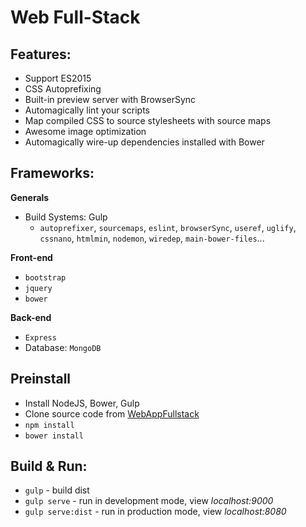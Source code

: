 # Web Full-Stack

## Features:
- Support ES2015
- CSS Autoprefixing
- Built-in preview server with BrowserSync
- Automagically lint your scripts
- Map compiled CSS to source stylesheets with source maps
- Awesome image optimization
- Automagically wire-up dependencies installed with Bower

## Frameworks:

**Generals**
- Build Systems: Gulp
  - `autoprefixer`, `sourcemaps`, `eslint`, `browserSync`, `useref`, `uglify`, `cssnano`, `htmlmin`, `nodemon`, `wiredep`, `main-bower-files`...

**Front-end**
- `bootstrap`
- `jquery`
- `bower`

**Back-end**
- `Express`
- Database: `MongoDB`

## Preinstall

- Install NodeJS, Bower, Gulp
- Clone source code from [WebAppFullstack](WebAppFullstack)
- `npm install`
- `bower install`

## Build & Run:
- `gulp` - build dist
- `gulp serve` - run in development mode, view _localhost:9000_
- `gulp serve:dist` - run in production mode, view _localhost:8080_
